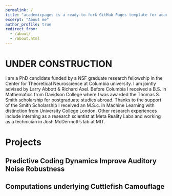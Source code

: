 ```yaml
---
permalink: /
title: "academicpages is a ready-to-fork GitHub Pages template for academic personal websites"
excerpt: "About me"
author_profile: true
redirect_from: 
  - /about/
  - /about.html
---
```


UNDER CONSTRUCTION 
==================

I am a PhD candidate funded by a NSF graduate research fellowship in the Center for Theoretical Neuroscience at Columbia university. I am  jointly advised by Larry Abbott & Richard Axel.  Before Columbia I received a B.S. in Mathematics from Davidson College where I was awarded the Thomas S. Smith scholarship for postgraduate studies abroad. Thanks to the support of the Smith Scholarship I received an M.S.c. in Machine Learning with distinction from University College London. Other research experiences include interning as a research scientist at Meta Reality Labs and working as a technician in Josh McDermott’s lab at MIT.

Projects
======

Predictive Coding Dynamics Improve Auditory Noise Robustness
------

Computations underlying Cuttlefish Camouflage
------
